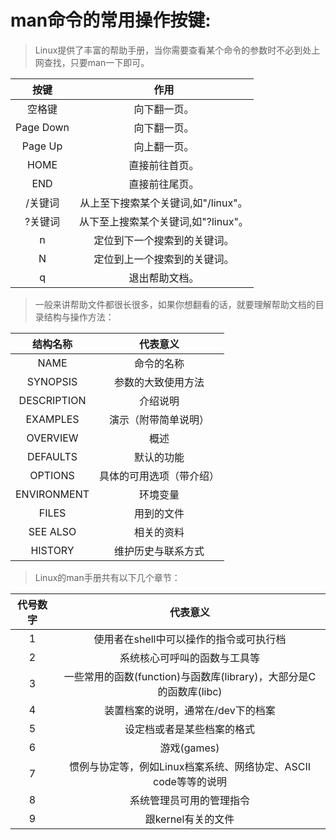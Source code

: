 # man命令的常用操作按键:
> Linux提供了丰富的帮助手册，当你需要查看某个命令的参数时不必到处上网查找，只要man一下即可。

| 按键 | 作用 |
|:---: |:---: |
| 空格键 | 向下翻一页。 |
| Page Down | 向下翻一页。 |
| Page Up | 向上翻一页。 |
| HOME | 直接前往首页。 |
| END | 直接前往尾页。 |
| /关键词 | 从上至下搜索某个关键词,如"/linux"。 |
| ?关键词 | 从下至上搜索某个关键词,如"?linux"。 |
| n | 定位到下一个搜索到的关键词。 |
| N | 定位到上一个搜索到的关键词。 |
| q | 退出帮助文档。 |

> 一般来讲帮助文件都很长很多，如果你想翻看的话，就要理解帮助文档的目录结构与操作方法：

| 结构名称 | 代表意义 |
|:-------: |:-------: |
| NAME | 命令的名称 |
| SYNOPSIS | 参数的大致使用方法 |
| DESCRIPTION | 介绍说明 |
| EXAMPLES | 演示（附带简单说明） |
| OVERVIEW | 概述 |
| DEFAULTS | 默认的功能 |
| OPTIONS | 具体的可用选项（带介绍） |
| ENVIRONMENT | 环境变量 |
| FILES | 用到的文件 |
| SEE ALSO | 相关的资料 |
| HISTORY | 维护历史与联系方式 |

> Linux的man手册共有以下几个章节：

| 代号数字 | 代表意义 |
|:-------: |:-------: |
| 1 | 使用者在shell中可以操作的指令或可执行档 |
| 2 | 系统核心可呼叫的函数与工具等 |
| 3 | 一些常用的函数(function)与函数库(library)，大部分是C的函数库(libc) |
| 4 | 装置档案的说明，通常在/dev下的档案 |
| 5 | 设定档或者是某些档案的格式 |
| 6 | 游戏(games) |
| 7 | 惯例与协定等，例如Linux档案系统、网络协定、ASCII code等等的说明 |
| 8 | 系统管理员可用的管理指令 |
| 9 | 跟kernel有关的文件 |